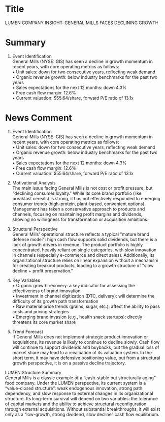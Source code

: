 # Title
LUMEN COMPANY INSIGHT: GENERAL MILLS FACES DECLINING GROWTH

# Summary
1. Event Identification  
General Mills (NYSE: GIS) has seen a decline in growth momentum in recent years, with core operating metrics as follows:  
	• Unit sales: down for two consecutive years, reflecting weak demand  
	• Organic revenue growth: below industry benchmarks for the past two years  
	• Sales expectations for the next 12 months: down 4.3%  
	• Free cash flow margin: 12.6%  
	• Current valuation: $55.64/share, forward P/E ratio of 13.1x  

# News Comment
1. Event Identification  
General Mills (NYSE: GIS) has seen a decline in growth momentum in recent years, with core operating metrics as follows:  
	• Unit sales: down for two consecutive years, reflecting weak demand  
	• Organic revenue growth: below industry benchmarks for the past two years  
	• Sales expectations for the next 12 months: down 4.3%  
	• Free cash flow margin: 12.6%  
	• Current valuation: $55.64/share, forward P/E ratio of 13.1x  

2. Motivational Analysis  
The main issue facing General Mills is not cost or profit pressure, but "declining consumer loyalty." While its core brand portfolio (like breakfast cereals) is strong, it has not effectively responded to emerging consumer trends (high-protein, plant-based, convenient options). Management has taken a conservative approach to products and channels, focusing on maintaining profit margins and dividends, showing no willingness for transformation or acquisition ambitions.  

3. Structural Perspective  
General Mills' operational structure reflects a typical "mature brand defense model": high cash flow supports solid dividends, but there is a lack of growth drivers in revenue. The product portfolio is highly concentrated, heavily reliant on single categories, with slow innovation in channels (especially e-commerce and direct sales). Additionally, its organizational structure relies on linear expansion without a mechanism for creating breakout products, leading to a growth structure of "slow decline + profit preservation."

4. Key Variables  
	• Organic growth recovery: a key indicator for assessing the effectiveness of brand innovation  
	• Investment in channel digitization (DTC, delivery): will determine the difficulty of its growth path transformation  
	• Raw material price trends (grains, sugar, etc.): affect the ability to pass costs and pricing strategies  
	• Emerging brand invasion (e.g., health snack startups): directly threatens its core market share  

5. Trend Forecast  
If General Mills does not implement strategic product innovation or acquisitions, its revenue is likely to continue to decline slowly. Cash flow will continue to support dividends and buybacks, but the gradual loss of market share may lead to a revaluation of its valuation system. In the short term, it may have defensive positioning value, but from a structural growth perspective, it is on a passive decline trajectory.  

LUMEN Structure Summary  
General Mills is a classic example of a “cash-stable but structurally aging” food company. Under the LUMEN perspective, its current system is a “value-closed structure”: weak endogenous innovation, strong path dependency, and slow response to external changes in its organizational structure. Its long-term survival will depend on two variables: the tolerance of capital markets and the ability to achieve structural reconfiguration through external acquisitions. Without substantial breakthroughs, it will exist only as a “low-growth, strong dividend, slow decline” cash flow equilibrium.
